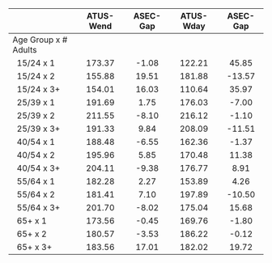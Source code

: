 
|                      |    ATUS-Wend |     ASEC-Gap |    ATUS-Wday |     ASEC-Gap |
| -------------------- | :----------: | :----------: | :----------: | :----------: |
| Age Group x # Adults |              |              |              |              |
| &nbsp;&nbsp;15/24 x 1 |       173.37 |        -1.08 |       122.21 |        45.85 |
| &nbsp;&nbsp;15/24 x 2 |       155.88 |        19.51 |       181.88 |       -13.57 |
| &nbsp;&nbsp;15/24 x 3+ |       154.01 |        16.03 |       110.64 |        35.97 |
| &nbsp;&nbsp;25/39 x 1 |       191.69 |         1.75 |       176.03 |        -7.00 |
| &nbsp;&nbsp;25/39 x 2 |       211.55 |        -8.10 |       216.12 |        -1.10 |
| &nbsp;&nbsp;25/39 x 3+ |       191.33 |         9.84 |       208.09 |       -11.51 |
| &nbsp;&nbsp;40/54 x 1 |       188.48 |        -6.55 |       162.36 |        -1.37 |
| &nbsp;&nbsp;40/54 x 2 |       195.96 |         5.85 |       170.48 |        11.38 |
| &nbsp;&nbsp;40/54 x 3+ |       204.11 |        -9.38 |       176.77 |         8.91 |
| &nbsp;&nbsp;55/64 x 1 |       182.28 |         2.27 |       153.89 |         4.26 |
| &nbsp;&nbsp;55/64 x 2 |       181.41 |         7.10 |       197.89 |       -10.50 |
| &nbsp;&nbsp;55/64 x 3+ |       201.70 |        -8.02 |       175.04 |        15.68 |
| &nbsp;&nbsp;65+ x 1  |       173.56 |        -0.45 |       169.76 |        -1.80 |
| &nbsp;&nbsp;65+ x 2  |       180.57 |        -3.53 |       186.22 |        -0.12 |
| &nbsp;&nbsp;65+ x 3+ |       183.56 |        17.01 |       182.02 |        19.72 |

